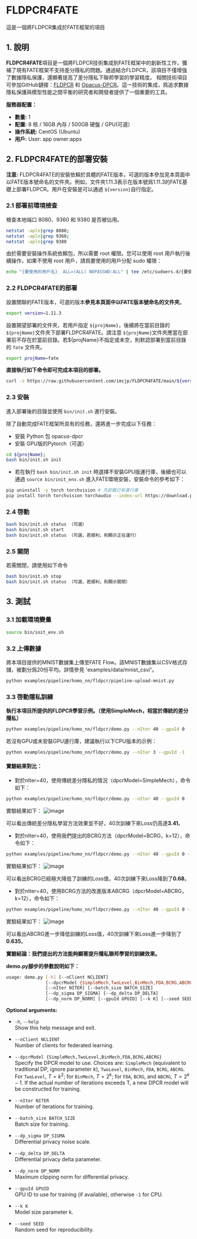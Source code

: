 # FLDPCR4FATE
 這是一個將FLDPCR集成於FATE框架的項目

## 1. 說明

**FLDPCR4FATE**項目是一個將FLDPCR技術集成到FATE框架中的創新性工作，彌補了現有FATE框架不支持差分隱私的問題。通過結合FLDPCR，該項目不僅增強了數據隱私保護，還顯著提高了差分隱私下聯邦學習的學習精度。
相關技術項目可參加GitHub鏈接：[FLDPCR](https://github.com/imcjp/FLDPCR) 和 [Opacus-DPCR](https://github.com/imcjp/Opacus-DPCR)。這一技術的集成，爲追求數據隱私保護與模型性能之間平衡的研究者和開發者提供了一個重要的工具。


**服務器配置：**

- **數量:** 1
- **配置:** 8 核 / 16GB 內存 / 500GB 硬盤 / GPU(可選）
- **操作系統:** CentOS (Ubuntu)
- **用戶:** User: app owner:apps

## 2. FLDPCR4FATE的部署安裝


**注意:** FLDPCR4FATE的安裝依賴於具體的FATE版本，可選的版本參加見本頁面中以FATE版本號命名的文件夾。例如，文件夾1.11.3表示在版本號爲1.11.3的FATE基礎上部署FLDPCR。用戶在安裝是可以通過 `${version}`自行指定。

### 2.1 部署前環境檢查

檢查本地端口 8080、9360 和 9380 是否被佔用。

```bash
netstat -apln|grep 8080;
netstat -apln|grep 9360;
netstat -apln|grep 9380
```

由於需要安裝操作系統依賴包，所以需要 root 權限。您可以使用 root 用戶執行後續操作，如果不使用 root 用戶，請爲要使用的用戶分配 sudo 權限：

```bash
echo "{要使用的用戶名}  ALL=(ALL) NOPASSWD:ALL" | tee /etc/sudoers.d/{要使用的用戶名}
```

### 2.2 FLDPCR4FATE的部署

設置關聯的FATE版本，可選的版本**參見本頁面中以FATE版本號命名的文件夾**。

```bash
export version=1.11.3
```

設置期望部署的文件夾，若用戶指定 `${projName}`，後續將在當前目錄的 `${projName}`文件夾下部署FLDPCR4FATE。請注意 `${projName}`文件夾應當在部署前不存在於當前目錄。若${projName}不指定或未空，則默認部署到當前目錄的 `fate` 文件夾。

```bash
export projName=fate
```

**直接執行如下命令即可完成本項目的部署。**

```bash
curl -s https://raw.githubusercontent.com/imcjp/FLDPCR4FATE/main/${version}/setup.sh | bash -s -- ${projName}
```

### 2.3 安裝

進入部署後的目錄並使用 `bin/init.sh` 進行安裝。

除了自動完成FATE框架所具有的任務，還將進一步完成以下任務：

- 安裝 Python 包 opacus-dpcr
- 安裝 GPU版的Pytorch（可選）

```bash
cd ${projName};
bash bin/init.sh init
```

- 若在執行 `bash bin/init.sh init` 時選擇不安裝GPU版運行庫，後續也可以通過 `source bin/init_env.sh` 進入FATE環境安裝，安裝命令的參考如下：

```bash
pip uninstall -y torch torchvision # 先卸載已有運行庫
pip install torch torchvision torchaudio --index-url https://download.pytorch.org/whl/cu118 # 安裝GPU版運行庫
```

### 2.4 啓動

```bash
bash bin/init.sh status （可選）
bash bin/init.sh start
bash bin/init.sh status （可選，若順利，則顯示正在運行）
```

### 2.5 關閉

若需關閉，請使用如下命令

```bash
bash bin/init.sh stop
bash bin/init.sh status （可選，若順利，則顯示關閉）
```


## 3. 測試
### 3.1 加載環境變量

```bash
source bin/init_env.sh
```

### 3.2 上傳數據

將本項目提供的MNIST數據集上傳至FATE Flow。該MNIST數據集以CSV格式存儲，被劃分爲20份平均。詳情參見 'examples/data/mnist_csv/'。

```bash
python examples/pipeline/homo_nn/fldpcr/pipeline-upload-mnist.py
```

### 3.3 啓動隱私訓練

**執行本項目所提供的FLDPCR學習示例。（使用SimpleMech，相當於傳統的差分隱私）**

```bash
python examples/pipeline/homo_nn/fldpcr/demo.py --nIter 40 --gpuId 0
```

若沒有GPU或未安裝GPU運行庫，建議執行以下CPU版本的示例：

```bash
python examples/pipeline/homo_nn/fldpcr/demo.py --nIter 3 --gpuId -1
```

#### 實驗結果對比：

- 對於nIter=40，使用傳統差分隱私的情況（dpcrModel=SimpleMech），命令如下：

```bash
python examples/pipeline/homo_nn/fldpcr/demo.py --nIter 40 --gpuId 0
```

實驗結果如下：
![image](https://github.com/imcjp/FLDPCR4FATE/blob/main/assets/expResults/loss_SimpleMech.png)

可以看出傳統差分隱私學習方法效果並不好，40次訓練下來Loss仍高達**3.41**。

- 對於nIter=40，使用我們提出的BCRG方法（dpcrModel=BCRG，k=12），命令如下：

```bash
python examples/pipeline/homo_nn/fldpcr/demo.py --nIter 40 --gpuId 0 --dpcrModel BCRG --k 12
```

實驗結果如下：
![image](https://github.com/imcjp/FLDPCR4FATE/blob/main/assets/expResults/loss_BCRG.png)

可以看出BCRG已經極大降低了訓練的Loss值，40次訓練下來Loss降到了**0.68**。


- 對於nIter=40，使用BCRG方法的改進版本ABCRG（dpcrModel=ABCRG，k=12），命令如下：

```bash
python examples/pipeline/homo_nn/fldpcr/demo.py --nIter 40 --gpuId 0 --dpcrModel ABCRG --k 12
```

實驗結果如下：
![image](https://github.com/imcjp/FLDPCR4FATE/blob/main/assets/expResults/loss_ABCRG.png)

可以看出ABCRG進一步降低訓練的Loss值，40次訓練下來Loss進一步降到了**0.635**。

**實驗結論：我們提出的方法能夠顯著提升隱私聯邦學習的訓練效果。**

**demo.py腳步的參數說明如下：**

```bash
usage: demo.py [-h] [--nClient NCLIENT]
               [--dpcrModel {SimpleMech,TwoLevel,BinMech,FDA,BCRG,ABCRG}]
               [--nIter NITER] [--batch_size BATCH_SIZE]
               [--dp_sigma DP_SIGMA] [--dp_delta DP_DELTA]
               [--dp_norm DP_NORM] [--gpuId GPUID] [--k K] [--seed SEED]
```

**Optional arguments:**
- `-h`, `--help`  
  Show this help message and exit.

- `--nClient NCLIENT`  
  Number of clients for federated learning.

- `--dpcrModel {SimpleMech,TwoLevel,BinMech,FDA,BCRG,ABCRG}`  
  Specify the DPCR model to use. Choices are: `SimpleMech` (equivalent to traditional DP, ignore parameter $k$), `TwoLevel`, `BinMech`, `FDA`, `BCRG`, `ABCRG`. For `TwoLevel`, $T=k^2$; for `BinMech`, $T=2^k$; for `FDA`, `BCRG`, and `ABCRG`, $T=2^k-1$. If the actual number of iterations exceeds T, a new DPCR model will be constructed for training.

- `--nIter NITER`  
  Number of iterations for training.

- `--batch_size BATCH_SIZE`  
  Batch size for training.

- `--dp_sigma DP_SIGMA`  
  Differential privacy noise scale.

- `--dp_delta DP_DELTA`  
  Differential privacy delta parameter.

- `--dp_norm DP_NORM`  
  Maximum clipping norm for differential privacy.

- `--gpuId GPUID`  
  GPU ID to use for training (if available), otherwise `-1` for CPU.

- `--k K`  
  Model size parameter k.

- `--seed SEED`  
  Random seed for reproducibility.
